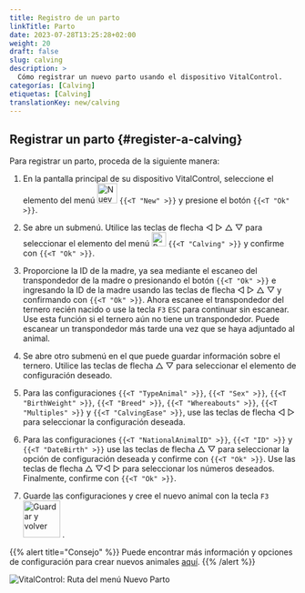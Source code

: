 ```yaml
---
title: Registro de un parto
linkTitle: Parto
date: 2023-07-28T13:25:28+02:00
weight: 20
draft: false
slug: calving
description: >
  Cómo registrar un nuevo parto usando el dispositivo VitalControl.
categorías: [Calving]
etiquetas: [Calving]
translationKey: new/calving
---
```

## Registrar un parto {#register-a-calving}

Para registrar un parto, proceda de la siguiente manera:

1. En la pantalla principal de su dispositivo VitalControl, seleccione el elemento del menú <img src="/icons/main/new-animal.svg" width="35" align="bottom" alt="Nuevo animal" /> `{{<T "New" >}}` y presione el botón `{{<T "Ok" >}}`.

2. Se abre un submenú. Utilice las teclas de flecha ◁ ▷ △ ▽ para seleccionar el elemento del menú <img src="/icons/actions/calving.svg" width="25" align="bottom" alt="Parto" /> `{{<T "Calving" >}}` y confirme con `{{<T "Ok" >}}`.

3. Proporcione la ID de la madre, ya sea mediante el escaneo del transpondedor de la madre o presionando el botón `{{<T "Ok" >}}` e ingresando la ID de la madre usando las teclas de flecha ◁ ▷ △ ▽ y confirmando con `{{<T "Ok" >}}`. Ahora escanee el transpondedor del ternero recién nacido o use la tecla `F3` `ESC` para continuar sin escanear. Use esta función si el ternero aún no tiene un transpondedor. Puede escanear un transpondedor más tarde una vez que se haya adjuntado al animal.

4. Se abre otro submenú en el que puede guardar información sobre el ternero. Utilice las teclas de flecha △ ▽ para seleccionar el elemento de configuración deseado.

5. Para las configuraciones `{{<T "TypeAnimal" >}}`, `{{<T "Sex" >}}`, `{{<T "BirthWeight" >}}`, `{{<T "Breed" >}}`, `{{<T "Whereabouts" >}}`, `{{<T "Multiples" >}}` y `{{<T "CalvingEase" >}}`, use las teclas de flecha ◁ ▷ para seleccionar la configuración deseada.

6. Para las configuraciones `{{<T "NationalAnimalID" >}}`, `{{<T "ID" >}}` y `{{<T "DateBirth" >}}` use las teclas de flecha △ ▽ para seleccionar la opción de configuración deseada y confirme con `{{<T "Ok" >}}`. Use las teclas de flecha △ ▽◁ ▷ para seleccionar los números deseados. Finalmente, confirme con `{{<T "Ok" >}}`.

7. Guarde las configuraciones y cree el nuevo animal con la tecla `F3` &nbsp;<img src="/icons/footer/save_exit.svg" width="65" align="bottom" alt="Guardar y volver" />&nbsp;.

{{% alert title="Consejo" %}}
Puede encontrar más información y opciones de configuración para crear nuevos animales [aquí](../../settings/animal-registration/).
{{% /alert %}}

![VitalControl: Ruta del menú Nuevo Parto](../images/calving.png "Registrar un parto")
